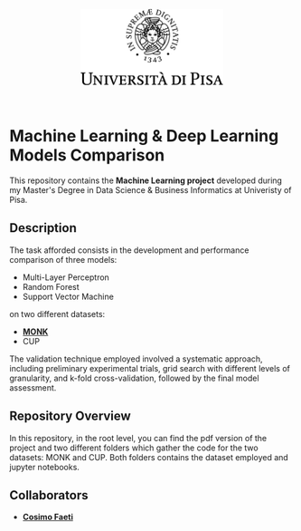 <p align="center">
  <img width="50%" src="https://github.com/RiccardoGalarducci/Machine-Learning-project/blob/main/img/marchio_unipi_black.png">
</p>
<br>


# Machine Learning & Deep Learning Models Comparison

This repository contains the **Machine Learning project** developed during my Master's Degree in Data Science & Business Informatics at Univeristy of Pisa.

## Description

The task afforded consists in the development and performance comparison of three models:
- Multi-Layer Perceptron
- Random Forest
- Support Vector Machine 

on two different datasets:

-  **[MONK](https://archive.ics.uci.edu/dataset/70/monk+s+problems)**
- CUP
  
The validation technique employed involved a systematic approach, including preliminary experimental trials, grid search with different levels of granularity, and k-fold cross-validation, followed by the final model assessment. 

## Repository Overview

In this repository, in the root level, you can find the pdf version of the project and two different folders which gather the code for the two datasets: MONK and CUP. Both folders contains the dataset employed and jupyter notebooks.

## Collaborators

* **[Cosimo Faeti](https://github.com/CosimoFaeti)**


